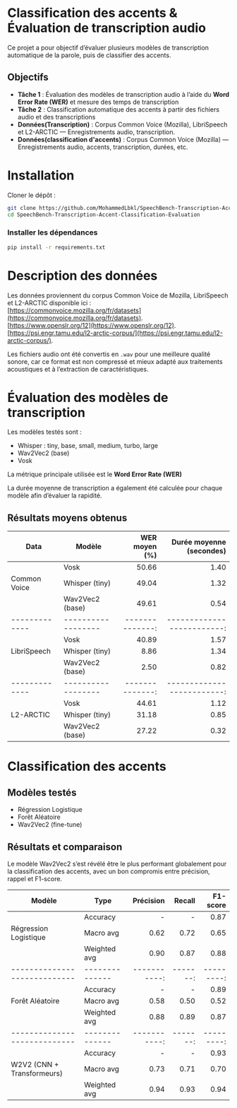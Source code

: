 # Classification des accents & Évaluation de transcription audio

Ce projet a pour objectif d’évaluer plusieurs modèles de transcription automatique de la parole, puis de classifier des accents.

## Objectifs

- **Tâche 1** : Évaluation des modèles de transcription audio à l’aide du **Word Error Rate (WER)** et mesure des temps de transcription
- **Tâche 2** : Classification automatique des accents à partir des fichiers audio et des transcriptions
- **Données(Transcription)** : Corpus Common Voice (Mozilla), LibriSpeech et L2-ARCTIC — Enregistrements audio, transcription.
- **Données(classification d'accents)** : Corpus Common Voice (Mozilla) — Enregistrements audio, accents, transcription, durées, etc.

# Installation

Cloner le dépôt :  
```bash
git clone https://github.com/MohammedLbkl/SpeechBench-Transcription-Accent-Classification-Evaluation
cd SpeechBench-Transcription-Accent-Classification-Evaluation
```
### Installer les dépendances

```bash
pip install -r requirements.txt
```

# Description des données

Les données proviennent du corpus Common Voice de Mozilla, LibriSpeech et L2-ARCTIC disponible ici :  
[https://commonvoice.mozilla.org/fr/datasets](https://commonvoice.mozilla.org/fr/datasets).  
[https://www.openslr.org/12](https://www.openslr.org/12).  
[https://psi.engr.tamu.edu/l2-arctic-corpus/](https://psi.engr.tamu.edu/l2-arctic-corpus/).    


Les fichiers audio ont été convertis en `.wav` pour une meilleure qualité sonore, car ce format est non compressé et mieux adapté aux traitements acoustiques et à l’extraction de caractéristiques.

# Évaluation des modèles de transcription

Les modèles testés sont :  
- Whisper : tiny, base, small, medium, turbo, large  
- Wav2Vec2 (base)
- Vosk  

La métrique principale utilisée est le **Word Error Rate (WER)**

La durée moyenne de transcription a également été calculée pour chaque modèle afin d’évaluer la rapidité.

## Résultats moyens obtenus

|    Data      | Modèle           | WER moyen (%) | Durée moyenne (secondes) |
| -------------|------------------|--------------:|-------------------------:|
|              | Vosk             |         50.66 |                     1.40 |
| Common Voice | Whisper (tiny)   |         49.04 |                     1.32 |
|              | Wav2Vec2 (base)  |         49.61 |                     0.54 |
| -------------|------------------|--------------:|-------------------------:|
|              | Vosk             |         40.89 |                     1.57 |
| LibriSpeech  | Whisper (tiny)   |         8.86  |                     1.34 |
|              | Wav2Vec2 (base)  |         2.50  |                     0.82 |
| -------------|------------------|--------------:|-------------------------:|
|              | Vosk             |         44.61 |                     1.12 |
|  L2-ARCTIC   | Whisper (tiny)   |         31.18 |                     0.85 |
|              | Wav2Vec2 (base)  |         27.22 |                     0.32 |


# Classification des accents

## Modèles testés

- Régression Logistique  
- Forêt Aléatoire   
- Wav2Vec2 (fine-tune)

## Résultats et comparaison

Le modèle Wav2Vec2 s’est révélé être le plus performant globalement pour la classification des accents, avec un bon compromis entre précision, rappel et F1-score.

|           Modèle           |     Type     | Précision  | Recall | F1-score |
|----------------------------|--------------|-----------:|-------:|---------:|
|                            | Accuracy     |      -     |    -   |     0.87 |
|    Régression Logistique   | Macro avg    |       0.62 |   0.72 |     0.65 |
|                            | Weighted avg |       0.90 |   0.87 |     0.88 |
|----------------------------|--------------|-----------:|-------:|---------:|
|                            | Accuracy     |      -     |    -   |     0.89 |
|      Forêt Aléatoire       | Macro avg    |       0.58 |   0.50 |     0.52 |
|                            | Weighted avg |       0.88 |   0.89 |     0.87 |
|----------------------------|--------------|-----------:|-------:|---------:|
|                            | Accuracy     |      -     |    -   |     0.93 |
| W2V2 (CNN + Transformeurs) | Macro avg    |       0.73 |   0.71 |     0.70 |
|                            | Weighted avg |       0.94 |   0.93 |     0.94 |

